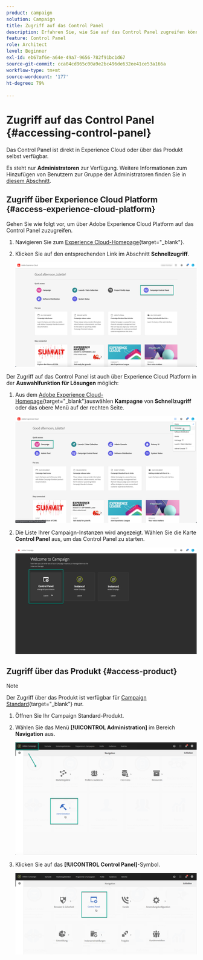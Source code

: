 ```yaml
---
product: campaign
solution: Campaign
title: Zugriff auf das Control Panel
description: Erfahren Sie, wie Sie auf das Control Panel zugreifen können.
feature: Control Panel
role: Architect
level: Beginner
exl-id: eb67af6e-a64e-49a7-9656-782f91bc1d67
source-git-commit: cca04cd965c00a9e2bc496de632ee41ce53a166a
workflow-type: tm+mt
source-wordcount: '177'
ht-degree: 79%

---
```


# Zugriff auf das Control Panel {#accessing-control-panel}

Das Control Panel ist direkt in Experience Cloud oder über das Produkt selbst verfügbar.

Es steht nur **Administratoren** zur Verfügung. Weitere Informationen zum Hinzufügen von Benutzern zur Gruppe der Administratoren finden Sie in [diesem Abschnitt](../../discover/using/managing-permissions.md).

## Zugriff über Experience Cloud Platform {#access-experience-cloud-platform}

Gehen Sie wie folgt vor, um über Adobe Experience Cloud Platform auf das Control Panel zuzugreifen.

1. Navigieren Sie zum [Experience Cloud-Homepage](https://experiencecloud.adobe.com/){target="_blank"}.

1. Klicken Sie auf den entsprechenden Link im Abschnitt **Schnellzugriff**.

   ![](assets/do-not-localize/quickaccess.png)

Der Zugriff auf das Control Panel ist auch über Experience Cloud Platform in der **Auswahlfunktion für Lösungen** möglich:

1. Aus dem [Adobe Experience Cloud-Homepage](https://experiencecloud.adobe.com/){target="_blank"}auswählen **Kampagne** von **Schnellzugriff** oder das obere Menü auf der rechten Seite.

   ![](assets/do-not-localize/control_panel_access1.png)

1. Die Liste Ihrer Campaign-Instanzen wird angezeigt. Wählen Sie die Karte **Control Panel** aus, um das Control Panel zu starten.

   ![](assets/do-not-localize/control_panel_access2.png)

## Zugriff über das Produkt {#access-product}

>[!NOTE]
>
>Der Zugriff über das Produkt ist verfügbar für [Campaign Standard](https://experienceleague.adobe.com/docs/campaign-standard/using/campaign-standard-home.html?lang=de){target="_blank"} nur.

1. Öffnen Sie Ihr Campaign Standard-Produkt.

1. Wählen Sie das Menü **[!UICONTROL Administration]** im Bereich **Navigation** aus.

   ![](assets/control_panel_access3.png)

1. Klicken Sie auf das **[!UICONTROL Control Panel]**-Symbol.

   ![](assets/control_panel_access4.png)
